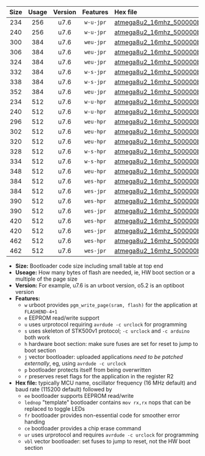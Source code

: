|Size|Usage|Version|Features|Hex file|
|:-:|:-:|:-:|:-:|:--|
|234|256|u7.6|`w-u-jpr`|[atmega8u2_16mhz_500000bps_ur_vbl.hex](https://raw.githubusercontent.com/stefanrueger/urboot/main//atmega8u2_16mhz_500000bps_ur_vbl.hex)|
|240|256|u7.6|`w-u-jpr`|[atmega8u2_16mhz_500000bps_lednop_ur_vbl.hex](https://raw.githubusercontent.com/stefanrueger/urboot/main//atmega8u2_16mhz_500000bps_lednop_ur_vbl.hex)|
|300|384|u7.6|`weu-jpr`|[atmega8u2_16mhz_500000bps_ee_ur_vbl.hex](https://raw.githubusercontent.com/stefanrueger/urboot/main//atmega8u2_16mhz_500000bps_ee_ur_vbl.hex)|
|306|384|u7.6|`weu-jpr`|[atmega8u2_16mhz_500000bps_ee_lednop_ur_vbl.hex](https://raw.githubusercontent.com/stefanrueger/urboot/main//atmega8u2_16mhz_500000bps_ee_lednop_ur_vbl.hex)|
|324|384|u7.6|`weu-jpr`|[atmega8u2_16mhz_500000bps_ee_lednop_fr_ur_vbl.hex](https://raw.githubusercontent.com/stefanrueger/urboot/main//atmega8u2_16mhz_500000bps_ee_lednop_fr_ur_vbl.hex)|
|332|384|u7.6|`w-s-jpr`|[atmega8u2_16mhz_500000bps_vbl.hex](https://raw.githubusercontent.com/stefanrueger/urboot/main//atmega8u2_16mhz_500000bps_vbl.hex)|
|338|384|u7.6|`w-s-jpr`|[atmega8u2_16mhz_500000bps_lednop_vbl.hex](https://raw.githubusercontent.com/stefanrueger/urboot/main//atmega8u2_16mhz_500000bps_lednop_vbl.hex)|
|352|384|u7.6|`weu-jpr`|[atmega8u2_16mhz_500000bps_ee_lednop_fr_ce_ur_vbl.hex](https://raw.githubusercontent.com/stefanrueger/urboot/main//atmega8u2_16mhz_500000bps_ee_lednop_fr_ce_ur_vbl.hex)|
|234|512|u7.6|`w-u-hpr`|[atmega8u2_16mhz_500000bps_ur.hex](https://raw.githubusercontent.com/stefanrueger/urboot/main//atmega8u2_16mhz_500000bps_ur.hex)|
|240|512|u7.6|`w-u-hpr`|[atmega8u2_16mhz_500000bps_lednop_ur.hex](https://raw.githubusercontent.com/stefanrueger/urboot/main//atmega8u2_16mhz_500000bps_lednop_ur.hex)|
|296|512|u7.6|`weu-hpr`|[atmega8u2_16mhz_500000bps_ee_ur.hex](https://raw.githubusercontent.com/stefanrueger/urboot/main//atmega8u2_16mhz_500000bps_ee_ur.hex)|
|302|512|u7.6|`weu-hpr`|[atmega8u2_16mhz_500000bps_ee_lednop_ur.hex](https://raw.githubusercontent.com/stefanrueger/urboot/main//atmega8u2_16mhz_500000bps_ee_lednop_ur.hex)|
|320|512|u7.6|`weu-hpr`|[atmega8u2_16mhz_500000bps_ee_lednop_fr_ur.hex](https://raw.githubusercontent.com/stefanrueger/urboot/main//atmega8u2_16mhz_500000bps_ee_lednop_fr_ur.hex)|
|328|512|u7.6|`w-s-hpr`|[atmega8u2_16mhz_500000bps.hex](https://raw.githubusercontent.com/stefanrueger/urboot/main//atmega8u2_16mhz_500000bps.hex)|
|334|512|u7.6|`w-s-hpr`|[atmega8u2_16mhz_500000bps_lednop.hex](https://raw.githubusercontent.com/stefanrueger/urboot/main//atmega8u2_16mhz_500000bps_lednop.hex)|
|348|512|u7.6|`weu-hpr`|[atmega8u2_16mhz_500000bps_ee_lednop_fr_ce_ur.hex](https://raw.githubusercontent.com/stefanrueger/urboot/main//atmega8u2_16mhz_500000bps_ee_lednop_fr_ce_ur.hex)|
|384|512|u7.6|`wes-hpr`|[atmega8u2_16mhz_500000bps_ee.hex](https://raw.githubusercontent.com/stefanrueger/urboot/main//atmega8u2_16mhz_500000bps_ee.hex)|
|384|512|u7.6|`wes-jpr`|[atmega8u2_16mhz_500000bps_ee_vbl.hex](https://raw.githubusercontent.com/stefanrueger/urboot/main//atmega8u2_16mhz_500000bps_ee_vbl.hex)|
|390|512|u7.6|`wes-hpr`|[atmega8u2_16mhz_500000bps_ee_lednop.hex](https://raw.githubusercontent.com/stefanrueger/urboot/main//atmega8u2_16mhz_500000bps_ee_lednop.hex)|
|390|512|u7.6|`wes-jpr`|[atmega8u2_16mhz_500000bps_ee_lednop_vbl.hex](https://raw.githubusercontent.com/stefanrueger/urboot/main//atmega8u2_16mhz_500000bps_ee_lednop_vbl.hex)|
|420|512|u7.6|`wes-hpr`|[atmega8u2_16mhz_500000bps_ee_lednop_fr.hex](https://raw.githubusercontent.com/stefanrueger/urboot/main//atmega8u2_16mhz_500000bps_ee_lednop_fr.hex)|
|420|512|u7.6|`wes-jpr`|[atmega8u2_16mhz_500000bps_ee_lednop_fr_vbl.hex](https://raw.githubusercontent.com/stefanrueger/urboot/main//atmega8u2_16mhz_500000bps_ee_lednop_fr_vbl.hex)|
|462|512|u7.6|`wes-hpr`|[atmega8u2_16mhz_500000bps_ee_lednop_fr_ce.hex](https://raw.githubusercontent.com/stefanrueger/urboot/main//atmega8u2_16mhz_500000bps_ee_lednop_fr_ce.hex)|
|462|512|u7.6|`wes-jpr`|[atmega8u2_16mhz_500000bps_ee_lednop_fr_ce_vbl.hex](https://raw.githubusercontent.com/stefanrueger/urboot/main//atmega8u2_16mhz_500000bps_ee_lednop_fr_ce_vbl.hex)|

- **Size:** Bootloader code size including small table at top end
- **Useage:** How many bytes of flash are needed, ie, HW boot section or a multiple of the page size
- **Version:** For example, u7.6 is an urboot version, o5.2 is an optiboot version
- **Features:**
  + `w` urboot provides `pgm_write_page(sram, flash)` for the application at `FLASHEND-4+1`
  + `e` EEPROM read/write support
  + `u` uses urprotocol requiring `avrdude -c urclock` for programming
  + `s` uses skeleton of STK500v1 protocol; `-c urclock` and `-c arduino` both work
  + `h` hardware boot section: make sure fuses are set for reset to jump to boot section
  + `j` vector bootloader: uploaded applications *need to be patched externally*, eg, using `avrdude -c urclock`
  + `p` bootloader protects itself from being overwritten
  + `r` preserves reset flags for the application in the register R2
- **Hex file:** typically MCU name, oscillator frequency (16 MHz default) and baud rate (115200 default) followed by
  + `ee` bootloader supports EEPROM read/write
  + `lednop` "template" bootloader contains `mov rx,rx` nops that can be replaced to toggle LEDs
  + `fr` bootloader provides non-essential code for smoother error handing
  + `ce` bootloader provides a chip erase command
  + `ur` uses urprotocol and requires `avrdude -c urclock` for programming
  + `vbl` vector bootloader: set fuses to jump to reset, not the HW boot section
